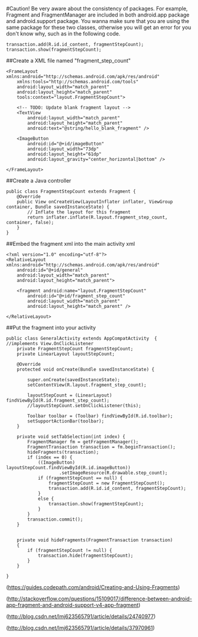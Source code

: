 #Caution!
Be very aware about the consistency of packages. For example, Fragment and FragmentManager are included in both android.app package and android.support package. You wanna make sure that you are using the same package for these two classes, otherwise you will get an error for you don't know why, such as in the following code.
```
transaction.add(R.id.id_content, fragmentStepCount);
transaction.show(fragmentStepCount);
```


##Create a XML file named "fragment_step_count" 
```
<FrameLayout xmlns:android="http://schemas.android.com/apk/res/android"
    xmlns:tools="http://schemas.android.com/tools"
    android:layout_width="match_parent"
    android:layout_height="match_parent"
    tools:context="layout.FragmentStepCount">

    <!-- TODO: Update blank fragment layout -->
    <TextView
        android:layout_width="match_parent"
        android:layout_height="match_parent"
        android:text="@string/hello_blank_fragment" />

    <ImageButton
        android:id="@+id/imageButton"
        android:layout_width="73dp"
        android:layout_height="61dp"
        android:layout_gravity="center_horizontal|bottom" />

</FrameLayout>
```

##Create a Java controller
```
public class FragmentStepCount extends Fragment {
    @Override
    public View onCreateView(LayoutInflater inflater, ViewGroup container, Bundle savedInstanceState) {
        // Inflate the layout for this fragment
        return inflater.inflate(R.layout.fragment_step_count, container, false);
    }
}
```

##Embed the fragment xml into the main activity xml
```
<?xml version="1.0" encoding="utf-8"?>
<RelativeLayout xmlns:android="http://schemas.android.com/apk/res/android"
    android:id="@+id/general"
    android:layout_width="match_parent"
    android:layout_height="match_parent">

    <fragment android:name="layout.FragmentStepCount"
        android:id="@+id/fragment_step_count"
        android:layout_width="match_parent"
        android:layout_height="match_parent" />

</RelativeLayout>
```

##Put the fragment into your activity
```
public class GeneralActivity extends AppCompatActivity  {
//implements View.OnClickListener
    private FragmentStepCount fragmentStepCount;
    private LinearLayout layoutStepCount;

    @Override
    protected void onCreate(Bundle savedInstanceState) {

        super.onCreate(savedInstanceState);
        setContentView(R.layout.fragment_step_count);

        layoutStepCount = (LinearLayout) findViewById(R.id.fragment_step_count);
        //layoutStepCount.setOnClickListener(this);

        Toolbar toolbar = (Toolbar) findViewById(R.id.toolbar);
        setSupportActionBar(toolbar);
    }

    private void setTabSelection(int index) {
        FragmentManager fm = getFragmentManager();
        FragmentTransaction transaction = fm.beginTransaction();
        hideFragments(transaction);
        if (index == 0) {
            ((ImageButton) layoutStepCount.findViewById(R.id.imageButton))
                    .setImageResource(R.drawable.step_count);
            if (fragmentStepCount == null) {
                fragmentStepCount = new FragmentStepCount();
                transaction.add(R.id.id_content, fragmentStepCount);
            }
            else {
                transaction.show(fragmentStepCount);
            }
        }
        transaction.commit();
    }


    private void hideFragments(FragmentTransaction transaction)
    {
        if (fragmentStepCount != null) {
            transaction.hide(fragmentStepCount);
        }
    }

}
```

(https://guides.codepath.com/android/Creating-and-Using-Fragments)

(http://stackoverflow.com/questions/15109017/difference-between-android-app-fragment-and-android-support-v4-app-fragment)

(http://blog.csdn.net/lmj623565791/article/details/24740977)

(http://blog.csdn.net/lmj623565791/article/details/37970961)
